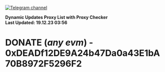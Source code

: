 [![Telegram channel](https://img.shields.io/endpoint?url=https://runkit.io/damiankrawczyk/telegram-badge/branches/master?url=https://t.me/n4z4v0d)](https://t.me/n4z4v0d) 

**Dynamic Updates Proxy List with Proxy Checker**  
**Last Updated: 19.12.23 03:56**

# DONATE (_any evm_) - 0xDEADf12DE9A24b47Da0a43E1bA70B8972F5296F2
